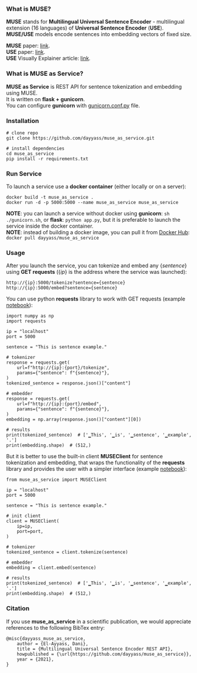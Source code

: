 ### What is MUSE?
**MUSE** stands for **Multilingual Universal Sentence Encoder** - multilingual extension (16 languages) of **Universal Sentence Encoder** (**USE**).<br>
**MUSE/USE** models encode sentences into embedding vectors of fixed size.

**MUSE** paper: [link](https://arxiv.org/abs/1907.04307). <br>
**USE** paper: [link](https://arxiv.org/abs/1803.11175). <br>
**USE** Visually Explainer article: [link](https://amitness.com/2020/06/universal-sentence-encoder/).

### What is MUSE as Service?
**MUSE as Service** is REST API for sentence tokenization and embedding using MUSE.<br>
It is written on **flask + gunicorn**.<br>
You can configure **gunicorn** with [gunicorn.conf.py](gunicorn.conf.py) file.

### Installation
```
# clone repo
git clone https://github.com/dayyass/muse_as_service.git

# install dependencies
cd muse_as_service
pip install -r requirements.txt
```

### Run Service
To launch a service use a **docker container** (either locally or on a server):
```
docker build -t muse_as_service .
docker run -d -p 5000:5000 --name muse_as_service muse_as_service
```
**NOTE**: you can launch a service without docker using **gunicorn**: `sh ./gunicorn.sh`, or **flask**: `python app.py`, but it is preferable to launch the service inside the docker container.<br>
**NOTE**: instead of building a docker image, you can pull it from [Docker Hub](https://hub.docker.com/r/dayyass/muse_as_service):<br>
`docker pull dayyass/muse_as_service`

### Usage
After you launch the service, you can tokenize and embed any {*sentence*} using **GET requests** ({*ip*} is the address where the service was launched):
```
http://{ip}:5000/tokenize?sentence={sentence}
http://{ip}:5000/embed?sentence={sentence}
```

You can use python **requests** library to work with GET requests (example [notebook](examples/usage_requests.ipynb)):
```python3
import numpy as np
import requests

ip = "localhost"
port = 5000

sentence = "This is sentence example."

# tokenizer
response = requests.get(
    url=f"http://{ip}:{port}/tokenize",
    params={"sentence": f"{sentence}"},
)
tokenized_sentence = response.json()["content"]

# embedder
response = requests.get(
    url=f"http://{ip}:{port}/embed",
    params={"sentence": f"{sentence}"},
)
embedding = np.array(response.json()["content"][0])

# results
print(tokenized_sentence)  # ['▁This', '▁is', '▁sentence', '▁example', '.']
print(embedding.shape)  # (512,)
```

But it is better to use the built-in client **MUSEClient** for sentence tokenization and embedding, that wraps the functionality of the **requests** library and provides the user with a simpler interface (example [notebook](examples/usage_client.ipynb)):
```python3
from muse_as_service import MUSEClient

ip = "localhost"
port = 5000

sentence = "This is sentence example."

# init client
client = MUSEClient(
    ip=ip,
    port=port,
)

# tokenizer
tokenized_sentence = client.tokenize(sentence)

# embedder
embedding = client.embed(sentence)

# results
print(tokenized_sentence)  # ['▁This', '▁is', '▁sentence', '▁example', '.']
print(embedding.shape)  # (512,)
```

### Citation
If you use **muse_as_service** in a scientific publication, we would appreciate references to the following BibTex entry:
```
@misc{dayyass_muse_as_service,
    author = {El-Ayyass, Dani},
    title = {Multilingual Universal Sentence Encoder REST API},
    howpublished = {\url{https://github.com/dayyass/muse_as_service}},
    year = {2021},
}
```
